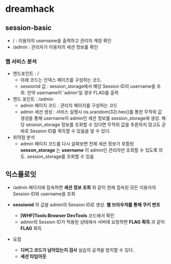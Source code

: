 # dreamhack

## session-basic
- / : 이용자의 username을 출력하고 관리자 계정 확인
- /admin : 관리자가 이용자의 세션 정보를 확인

### 웹 서비스 분석
- 엔드포인트 : /
    - 아래 코드는 인덱스 페이즈를 구성하는 코드.
    - sessionid 값 : session_storage에서 해당 Session ID의 username을 조회. 만약 username이 'admin'일 경우 FLAG를 출력
- 엔드 포인트 : /admin
    - admin 페이지 코드 : 관리자 페이지를 구성하는 코드
    - admin 세션 생성 : 서비스 실행시 os.urandom(32).hex()를 통한 무작위 값 생성을 통해 username이 admin인 세션 정보를 session_storage에 생성. 해당 session_storage 정보를 조회할 수 있다면 무작위 값을 추론하지 않고도 곧바로 Session ID를 획득할 수 있음을 알 수 있다.
- 취약점 분석
    - admin 페이지 코드를 다시 살펴보면 전체 세션 정보가 포함된 **sesson_storage** 는 **username** 이 admin인 관리자만 조회할 수 있도록 의도. session_storage를 조회할 수 있음

## 익스플로잇
- /admin 페이지에 접속하면 **세션 정보 조회** 와 같이 현재 접속된 모든 이용자의 Session ID와 username을 조회

- **sessionid** 의 값을 admin의 Session ID로 생성. **웹 브라우저를 통해 쿠키 변조**
    - **[WHF]Tools:Browser DevTools** 코드에서 확인
    - admin의 Session ID가 적용된 상태에서 서버에 요청하면 **FLAG 획득** 과 같이 **FLAG** 획득
- 요점
    - **디버그 코드가 남아있는지 검사** 실습의 공격을 방지할 수 있다.
    - **세션 타임아웃**

